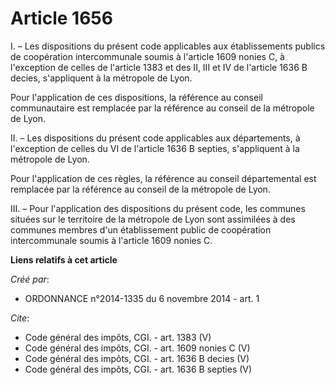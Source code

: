 # Article 1656

I. – Les dispositions du présent code applicables aux établissements publics de coopération intercommunale soumis à l'article
1609 nonies C, à l'exception de celles de l'article 1383 et des II, III et IV de l'article 1636 B decies, s'appliquent à la
métropole de Lyon.

Pour l'application de ces dispositions, la référence au conseil communautaire est remplacée par la référence au conseil de la
métropole de Lyon.

II. – Les dispositions du présent code applicables aux départements, à l'exception de celles du VI de l'article 1636 B
septies, s'appliquent à la métropole de Lyon.

Pour l'application de ces règles, la référence au conseil départemental est remplacée par la référence au conseil de la
métropole de Lyon.

III. – Pour l'application des dispositions du présent code, les communes situées sur le territoire de la métropole de Lyon
sont assimilées à des communes membres d'un établissement public de coopération intercommunale soumis à l'article 1609 nonies
C.

**Liens relatifs à cet article**

_Créé par_:

  - ORDONNANCE n°2014-1335 du 6 novembre 2014 - art. 1

_Cite_:

  - Code général des impôts, CGI. - art. 1383 (V)
  - Code général des impôts, CGI. - art. 1609 nonies C (V)
  - Code général des impôts, CGI. - art. 1636 B decies (V)
  - Code général des impôts, CGI. - art. 1636 B septies (V)
